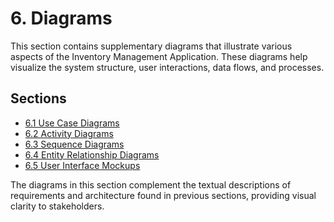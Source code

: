 # 6. Diagrams

This section contains supplementary diagrams that illustrate various aspects of the Inventory Management Application. These diagrams help visualize the system structure, user interactions, data flows, and processes.

## Sections

- [6.1 Use Case Diagrams](./6.1_use_case_diagrams.md)
- [6.2 Activity Diagrams](./6.2_activity_diagrams.md)
- [6.3 Sequence Diagrams](./6.3_sequence_diagrams.md)
- [6.4 Entity Relationship Diagrams](./6.4_entity_relationship_diagrams.md)
- [6.5 User Interface Mockups](./6.5_user_interface_mockups.md)

The diagrams in this section complement the textual descriptions of requirements and architecture found in previous sections, providing visual clarity to stakeholders.
